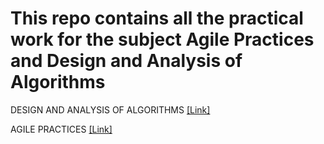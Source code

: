 # This repo contains all the practical work for the subject Agile Practices and Design and Analysis of Algorithms 

DESIGN AND ANALYSIS OF ALGORITHMS [[Link]](/DAA)

AGILE PRACTICES [[Link]](/Agile)

